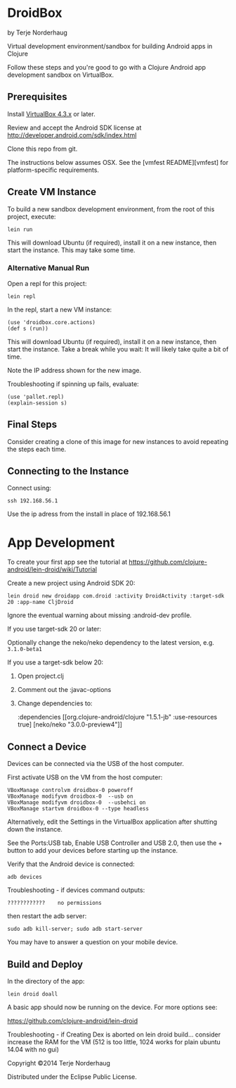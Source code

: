 DroidBox
========
by Terje Norderhaug

Virtual development environment/sandbox for building Android apps in Clojure

Follow these steps and you're good to go with a Clojure Android app development sandbox on VirtualBox.

## Prerequisites

Install [VirtualBox 4.3.x](https://www.virtualbox.org/wiki/Downloads) or later.

Review and accept the Android SDK license at http://developer.android.com/sdk/index.html

Clone this repo from git.

The instructions below assumes OSX. See the [vmfest README][vmfest] for platform-specific requirements.

## Create VM Instance

To build a new sandbox development environment, from the root of this project, execute:

    lein run

This will download Ubuntu (if required), install it on a new instance, then start the instance. This may take some time.

### Alternative Manual Run

Open a repl for this project:

    lein repl

In the repl, start a new VM instance:

    (use 'droidbox.core.actions)
    (def s (run))

This will download Ubuntu (if required), install it on a new instance, then start the instance.
Take a break while you wait: It will likely take quite a bit of time.

Note the IP address shown for the new image.

Troubleshooting if spinning up fails, evaluate:

    (use 'pallet.repl)
    (explain-session s)

## Final Steps

Consider creating a clone of this image for new instances to avoid repeating the steps each time.

## Connecting to the Instance

Connect using:

    ssh 192.168.56.1

Use the ip adress from the install in place of 192.168.56.1

# App Development

To create your first app see the tutorial at https://github.com/clojure-android/lein-droid/wiki/Tutorial

Create a new project using Android SDK 20:

    lein droid new droidapp com.droid :activity DroidActivity :target-sdk 20 :app-name CljDroid

Ignore the eventual warning about missing :android-dev profile.

If you use target-sdk 20 or later:

Optionally change the neko/neko dependency to the latest version, e.g. ``3.1.0-beta1``

If you use a target-sdk below 20:

1. Open project.clj
2. Comment out the :javac-options
3. Change dependencies to:
 
    :dependencies [[org.clojure-android/clojure "1.5.1-jb" :use-resources true]
                   [neko/neko "3.0.0-preview4"]]

## Connect a Device

Devices can be connected via the USB of the host computer. 

First activate USB on the VM from the host computer:

    VBoxManage controlvm droidbox-0 poweroff
    VBoxManage modifyvm droidbox-0  --usb on
    VBoxManage modifyvm droidbox-0  --usbehci on
    VBoxManage startvm droidbox-0 --type headless

Alternatively, edit the Settings in the VirtualBox application after shutting down the instance. 

See the Ports:USB tab, Enable USB Controller and USB 2.0, then use the + button to add your devices before starting up the instance.

Verify that the Android device is connected:

    adb devices

Troubleshooting - if devices command outputs:

    ????????????	no permissions

then restart the adb server:

    sudo adb kill-server; sudo adb start-server

You may have to answer a question on your mobile device.

## Build and Deploy

In the directory of the app:

    lein droid doall

A basic app should now be running on the device. For more options see:

https://github.com/clojure-android/lein-droid

Troubleshooting - if Creating Dex is aborted on lein droid build...
consider increase the RAM for the VM (512 is too little, 1024 works for plain ubuntu 14.04 with no gui)


Copyright ©2014 Terje Norderhaug

Distributed under the Eclipse Public License.
